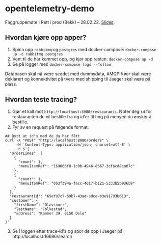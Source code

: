 # opentelemetry-demo

Faggruppemøte i Rett i prod (Bekk)  – 28.02.22. [Slides](/slides.pdf).

## Hvordan kjøre opp apper?

1. Spinn opp `rabbitmq` og `postgres` med docker-compose: `docker-compose up -d rabbitmq postgres`
2. Vent til de har kommet opp, og kjør opp resten: `docker-compose up -d`
3. Se på logger med `docker-compose logs --follow`

Databasen skal nå være seedet med dummydata, AMQP-køer skal være deklarert og konnektivitet på tvers med shipping til Jaeger skal være på plass.

## Hvordan teste tracing?

1. Gjør et kall mot `http://localhost:8080/restaurants`. Noter deg `id` for restauranten du vil bestille fra og id'er til ting på menyen du ønsker å bestille.
2. Fyr av en request på følgende format:
```shell
## Bytt ut id's med de du har fått
curl -X "POST" "http://localhost:8080/orders" \
     -H 'Content-Type: application/json; charset=utf-8' \
     -d $'{
  "orderLines": [
    {
      "count": 1,
      "menuItemRef": "169603f8-1c0b-4946-8667-3cfbcd8ca07c"
    },
    {
      "count": 1,
      "menuItemRef": "0b3f394a-facc-4617-b121-5333b5b936b9"
    }
  ],
  "restaurantId": "69ef07c7-69b7-43ad-bdce-b3e91703b613",
  "customer": {
    "firstName": "Olavsnurr",
    "lastName": "Folkestad",
    "address": "Kammer 39, 0150 Oslo"
  }
}'
```
3. Se i loggen etter trace-id's og spor de opp i Jaeger på http://localhost:16686/search
